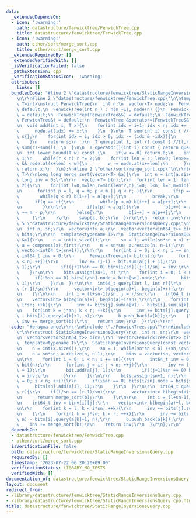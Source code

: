 ```yaml
---
data:
  _extendedDependsOn:
  - icon: ':warning:'
    path: datastructure/fenwicktree/FenwickTree.cpp
    title: datastructure/fenwicktree/FenwickTree.cpp
  - icon: ':warning:'
    path: other/sort/merge_sort.cpp
    title: other/sort/merge_sort.cpp
  _extendedRequiredBy: []
  _extendedVerifiedWith: []
  _isVerificationFailed: false
  _pathExtension: cpp
  _verificationStatusIcon: ':warning:'
  attributes:
    links: []
  bundledCode: "#line 2 \"datastructure/fenwicktree/StaticRangeInversionsQuery.cpp\"\
    \n\r\n#line 2 \"datastructure/fenwicktree/FenwickTree.cpp\"\n\ntemplate <typename\
    \ T=int>\nstruct FenwickTree{\n  int n;\n  vector<T> node;\n  FenwickTree() =\
    \ default;\n  FenwickTree(int n_) : n(n_+1), node(n) {}\n  FenwickTree(const FenwickTree&)\
    \ = default;\n  FenwickTree(FenwickTree&&) = default;\n  FenwickTree &operator=(const\
    \ FenwickTree&) = default;\n  FenwickTree &operator=(FenwickTree&&) = default;\n\
    \n  void add(int i, T x){\n    for(int idx = i+1; idx < n; idx += (idx & -idx)){\n\
    \      node.at(idx) += x;\n    }\n  }\n\n  T sum(int i) const { //[0,i)\n    T\
    \ s{};\n    for(int idx = i; idx > 0; idx -= (idx & -idx)){\n      s += node.at(idx);\n\
    \    }\n    return s;\n  }\n  T query(int l, int r) const { //[l,r)\n    return\
    \ sum(r)-sum(l); \n  }\n\n  T operator[](int i) const { return query(i,i+1); }\n\
    \n  int lower_bound(T w) const {\n    if(w <= 0) return 0;\n    int x = 0, r =\
    \ 1;\n    while(r < n) r *= 2;\n    for(int len = r; len>0; len>>=1){\n      if(x+len<n\
    \ && node.at(x+len) < w){\n        w -= node.at(x+=len);\n      }\n    }\n   \
    \ return x;\n  }\n};\n#line 2 \"other/sort/merge_sort.cpp\"\n\r\ntemplate<typename\
    \ T>\r\nlong long merge_sort(vector<T> &a){\r\n  int n = int(a.size());\r\n  long\
    \ long inv = 0;\r\n\r\n  vector<T> b(n);\r\n  for(int len = 1; len < n; len *=\
    \ 2){\r\n    for(int l=0,m=len,r=min(len*2,n),i=0; l<n; l=r,m=min(l+len,n),r=min(m+len,n)){\r\
    \n      for(int p = l, q = m; p < m || q < r; ){\r\n        if(p == m){\r\n  \
    \        while(q < r) b[i++] = a[q++];\r\n          break;\r\n        }\r\n  \
    \      if(q == r){\r\n          while(p < m) b[i++] = a[p++];\r\n          break;\r\
    \n        }\r\n\r\n        if(a[p] > a[q]){\r\n          b[i++] = a[q++]; inv\
    \ += m - p;\r\n        }else{\r\n          b[i++] = a[p++];\r\n        }\r\n \
    \     }\r\n    }\r\n    swap(a, b);\r\n  }\r\n\r\n  return inv;\r\n}\r\n#line\
    \ 5 \"datastructure/fenwicktree/StaticRangeInversionsQuery.cpp\"\n\r\nstruct StaticRangeInversionsQuery{\r\
    \n  int n, sn;\r\n  vector<int> a;\r\n  vector<vector<int64_t>> binv;\r\n  vector<FenwickTree<int>>\
    \ bits;\r\n\r\n  template<typename T>\r\n  StaticRangeInversionsQuery(const vector<T>\
    \ &x){\r\n    n = int(x.size());\r\n    sn = 1; while(sn*sn < n) ++sn;\r\n   \
    \ a = compress(x).first;\r\n    n = sn*sn; a.resize(n, n-1);\r\n    binv = vector(sn,\
    \ vector<int64_t>(sn+1));\r\n\r\n    for(int i = 0; i < n; i += sn){\r\n     \
    \ int64_t inv = 0;\r\n      FenwickTree<int> bit(n);\r\n      for(int j = i; j\
    \ < n; ++j){\r\n        inv += (j-i) - bit.sum(a[j] + 1);\r\n        bit.add(a[j],\
    \ 1);\r\n        if((j+1)%sn == 0) binv[i/sn][(j+1)/sn] = inv;\r\n      }\r\n\
    \    }\r\n\r\n    bits.assign(sn+1, n);\r\n    for(int i = 0; i < n; ++i){\r\n\
    \      if(i%sn == 0) bits[i/sn].node = bits[sn].node;\r\n      bits[sn].add(a[i],\
    \ 1);\r\n    }\r\n  }\r\n\r\n  int64_t query(int l, int r){\r\n    if(l/sn ==\
    \ (r-1)/sn){\r\n      vector<int> b(begin(a)+l, begin(a)+r);\r\n      return merge_sort(b);\r\
    \n    }\r\n\r\n    int i = (l+sn-1)/sn, j = r/sn;\r\n    int64_t inv = binv[i][j];\r\
    \n    vector<int> b(begin(a)+l, begin(a)+i*sn);\r\n\r\n    for(int k = l; k <\
    \ i*sn; ++k){\r\n      inv += bits[j].sum(a[k]) - bits[i].sum(a[k]);\r\n    }\r\
    \n    for(int k = j*sn; k < r; ++k){\r\n      inv += bits[j].query(a[k]+1, n)\
    \ - bits[i].query(a[k]+1, n);\r\n      b.push_back(a[k]);\r\n    }\r\n\r\n   \
    \ inv += merge_sort(b);\r\n    return inv;\r\n  }\r\n};\r\n"
  code: "#pragma once\r\n\r\n#include \"./FenwickTree.cpp\"\r\n#include \"../../other/sort/merge_sort.cpp\"\
    \r\n\r\nstruct StaticRangeInversionsQuery{\r\n  int n, sn;\r\n  vector<int> a;\r\
    \n  vector<vector<int64_t>> binv;\r\n  vector<FenwickTree<int>> bits;\r\n\r\n\
    \  template<typename T>\r\n  StaticRangeInversionsQuery(const vector<T> &x){\r\
    \n    n = int(x.size());\r\n    sn = 1; while(sn*sn < n) ++sn;\r\n    a = compress(x).first;\r\
    \n    n = sn*sn; a.resize(n, n-1);\r\n    binv = vector(sn, vector<int64_t>(sn+1));\r\
    \n\r\n    for(int i = 0; i < n; i += sn){\r\n      int64_t inv = 0;\r\n      FenwickTree<int>\
    \ bit(n);\r\n      for(int j = i; j < n; ++j){\r\n        inv += (j-i) - bit.sum(a[j]\
    \ + 1);\r\n        bit.add(a[j], 1);\r\n        if((j+1)%sn == 0) binv[i/sn][(j+1)/sn]\
    \ = inv;\r\n      }\r\n    }\r\n\r\n    bits.assign(sn+1, n);\r\n    for(int i\
    \ = 0; i < n; ++i){\r\n      if(i%sn == 0) bits[i/sn].node = bits[sn].node;\r\n\
    \      bits[sn].add(a[i], 1);\r\n    }\r\n  }\r\n\r\n  int64_t query(int l, int\
    \ r){\r\n    if(l/sn == (r-1)/sn){\r\n      vector<int> b(begin(a)+l, begin(a)+r);\r\
    \n      return merge_sort(b);\r\n    }\r\n\r\n    int i = (l+sn-1)/sn, j = r/sn;\r\
    \n    int64_t inv = binv[i][j];\r\n    vector<int> b(begin(a)+l, begin(a)+i*sn);\r\
    \n\r\n    for(int k = l; k < i*sn; ++k){\r\n      inv += bits[j].sum(a[k]) - bits[i].sum(a[k]);\r\
    \n    }\r\n    for(int k = j*sn; k < r; ++k){\r\n      inv += bits[j].query(a[k]+1,\
    \ n) - bits[i].query(a[k]+1, n);\r\n      b.push_back(a[k]);\r\n    }\r\n\r\n\
    \    inv += merge_sort(b);\r\n    return inv;\r\n  }\r\n};\r\n"
  dependsOn:
  - datastructure/fenwicktree/FenwickTree.cpp
  - other/sort/merge_sort.cpp
  isVerificationFile: false
  path: datastructure/fenwicktree/StaticRangeInversionsQuery.cpp
  requiredBy: []
  timestamp: '2023-07-22 06:20:20+09:00'
  verificationStatus: LIBRARY_NO_TESTS
  verifiedWith: []
documentation_of: datastructure/fenwicktree/StaticRangeInversionsQuery.cpp
layout: document
redirect_from:
- /library/datastructure/fenwicktree/StaticRangeInversionsQuery.cpp
- /library/datastructure/fenwicktree/StaticRangeInversionsQuery.cpp.html
title: datastructure/fenwicktree/StaticRangeInversionsQuery.cpp
---
```

